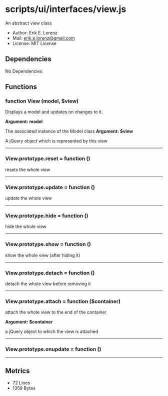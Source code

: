# scripts/ui/interfaces/view.js


An abstract view class

* Author: Erik E. Lorenz 
* Mail: <erik.e.lorenz@gmail.com>
* License: MIT License


## Dependencies

No Dependencies

## Functions

###   function View (model, $view)
Displays a model and updates on changes to it.

**Argument:** **model**

The associated instance of the Model class
**Argument:** **$view**

A jQuery object which is represented by this view

---


###   View.prototype.reset = function ()
resets the whole view

---


###   View.prototype.update = function ()
update the whole view

---


###   View.prototype.hide = function ()
hide the whole view

---


###   View.prototype.show = function ()
show the whole view (after hiding it)

---


###   View.prototype.detach = function ()
detach the whole view before removing it

---


###   View.prototype.attach = function ($container)
attach the whole view to the end of the container

**Argument:** **$container**

a jQuery object to which the view is attached

---


###   View.prototype.onupdate = function ()

---

## Metrics

* 72 Lines
* 1359 Bytes

